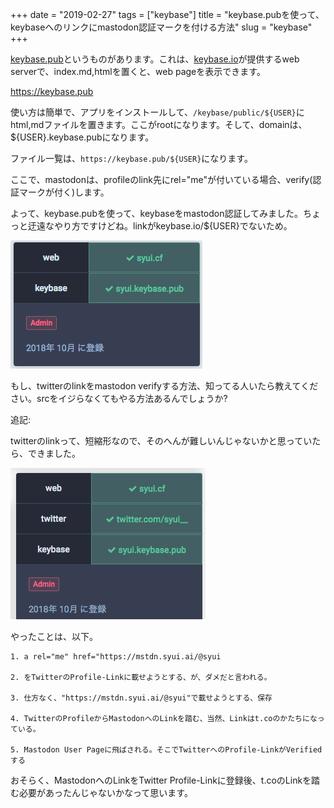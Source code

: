 +++
date = "2019-02-27"
tags = ["keybase"]
title = "keybase.pubを使って、keybaseへのリンクにmastodon認証マークを付ける方法"
slug = "keybase"
+++

[keybase.pub](https://keybase.pub)というものがあります。これは、[keybase.io](https://keybase.io)が提供するweb serverで、index.md,htmlを置くと、web pageを表示できます。

https://keybase.pub

使い方は簡単で、アプリをインストールして、`/keybase/public/${USER}`にhtml,mdファイルを置きます。ここがrootになります。そして、domainは、${USER}.keybase.pubになります。

ファイル一覧は、`https://keybase.pub/${USER}`になります。

ここで、mastodonは、profileのlink先にrel="me"が付いている場合、verify(認証マークが付く)します。

よって、keybase.pubを使って、keybaseをmastodon認証してみました。ちょっと迂遠なやり方ですけどね。linkがkeybase.io/${USER}でないため。

![](https://raw.githubusercontent.com/syui/img/master/old/mastodon_keybase_pub_01.png)

もし、twitterのlinkをmastodon verifyする方法、知ってる人いたら教えてください。srcをイジらなくてもやる方法あるんでしょうか?

追記:

twitterのlinkって、短縮形なので、そのへんが難しいんじゃないかと思っていたら、できました。

![](https://raw.githubusercontent.com/syui/img/master/old/mastodon-profile-link-twitter-verified.png)

やったことは、以下。

```
1. a rel="me" href="https://mstdn.syui.ai/@syui

2. をTwitterのProfile-Linkに載せようとする、が、ダメだと言われる。

3. 仕方なく、"https://mstdn.syui.ai/@syui"で載せようとする、保存

4. TwitterのProfileからMastodonへのLinkを踏む、当然、Linkはt.coのかたちになっている。

5. Mastodon User Pageに飛ばされる。そこでTwitterへのProfile-LinkがVerifiedする
```

おそらく、MastodonへのLinkをTwitter Profile-Linkに登録後、t.coのLinkを踏む必要があったんじゃないかなって思います。


